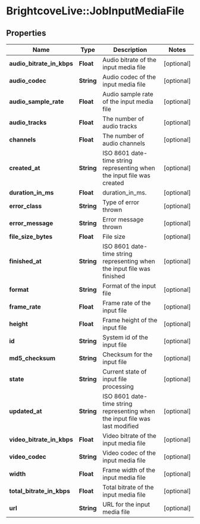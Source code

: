 # BrightcoveLive::JobInputMediaFile

## Properties
Name | Type | Description | Notes
------------ | ------------- | ------------- | -------------
**audio_bitrate_in_kbps** | **Float** | Audio bitrate of the input media file | [optional] 
**audio_codec** | **String** | Audio codec of the input media file | [optional] 
**audio_sample_rate** | **Float** | Audio sample rate of the input media file | [optional] 
**audio_tracks** | **Float** | The number of audio tracks | [optional] 
**channels** | **Float** | The number of audio channels | [optional] 
**created_at** | **String** | ISO 8601 date-time string representing when the input file was created | [optional] 
**duration_in_ms** | **Float** | duration_in_ms. | [optional] 
**error_class** | **String** | Type of error thrown | [optional] 
**error_message** | **String** | Error message thrown | [optional] 
**file_size_bytes** | **Float** | File size | [optional] 
**finished_at** | **String** | ISO 8601 date-time string representing when the input file was finished | [optional] 
**format** | **String** | Format of the input file | [optional] 
**frame_rate** | **Float** | Frame rate of the input file | [optional] 
**height** | **Float** | Frame height of the input file | [optional] 
**id** | **String** | System id of the input file | [optional] 
**md5_checksum** | **String** | Checksum for the input file | [optional] 
**state** | **String** | Current state of input file processing | [optional] 
**updated_at** | **String** | ISO 8601 date-time string representing when the input file was last modified | [optional] 
**video_bitrate_in_kbps** | **Float** | Video bitrate of the input media file | [optional] 
**video_codec** | **String** | Video codec of the input media file | [optional] 
**width** | **Float** | Frame width of the input media file | [optional] 
**total_bitrate_in_kbps** | **Float** | Total bitrate of the input media file | [optional] 
**url** | **String** | URL for the input media file | [optional] 


